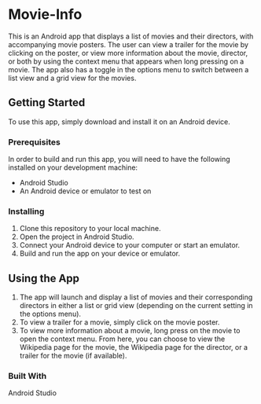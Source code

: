 # Movie-Info
This is an Android app that displays a list of movies and their directors, with accompanying movie posters. The user can view a trailer for the movie by clicking on the poster, or view more information about the movie, director, or both by using the context menu that appears when long pressing on a movie. The app also has a toggle in the options menu to switch between a list view and a grid view for the movies.

## Getting Started
To use this app, simply download and install it on an Android device.

### Prerequisites
In order to build and run this app, you will need to have the following installed on your development machine:

+ Android Studio
+ An Android device or emulator to test on


### Installing
1. Clone this repository to your local machine.
2. Open the project in Android Studio.
3. Connect your Android device to your computer or start an emulator.
4. Build and run the app on your device or emulator.


## Using the App
1. The app will launch and display a list of movies and their corresponding directors in either a list or grid view (depending on the current setting in the options menu).
2. To view a trailer for a movie, simply click on the movie poster.
3. To view more information about a movie, long press on the movie to open the context menu. From here, you can choose to view the Wikipedia page for the movie, the Wikipedia page for the director, or a trailer for the movie (if available).

### Built With
Android Studio
